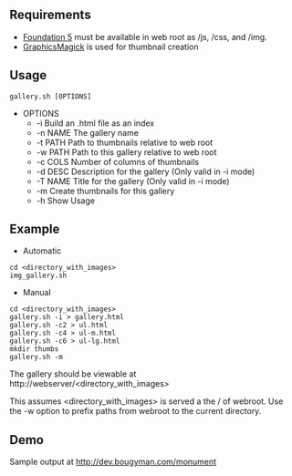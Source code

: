 ## Requirements

* <a href="http://foundation.zurb.com/">Foundation 5</a> must be available in web root as /js, /css, and /img.
* <a href="http://www.graphicsmagick.org/">GraphicsMagick</a> is used for thumbnail creation

## Usage
```
gallery.sh [OPTIONS]
```
* OPTIONS
  *    -i       Build an .html file as an index
  *    -n NAME  The gallery name
  *    -t PATH  Path to thumbnails relative to web root
  *    -w PATH  Path to this gallery relative to web root
  *    -c COLS  Number of columns of thumbnails
  *    -d DESC  Description for the gallery (Only valid in -i mode)
  *    -T NAME  Title for the gallery (Only valid in -i mode)
  *    -m       Create thumbnails for this gallery
  *    -h       Show Usage
 
## Example

* Automatic
```
cd <directory_with_images>
img_gallery.sh
```
* Manual
```
cd <directory_with_images>
gallery.sh -i > gallery.html
gallery.sh -c2 > ul.html
gallery.sh -c4 > ul-m.html
gallery.sh -c6 > ul-lg.html
mkdir thumbs
gallery.sh -m
```
The gallery should be viewable at http://webserver/\<directory\_with\_images\>

This assumes \<directory\_with\_images\> is served a the / of webroot. Use the -w option to prefix paths from webroot to the current directory.

## Demo

Sample output at http://dev.bougyman.com/monument
